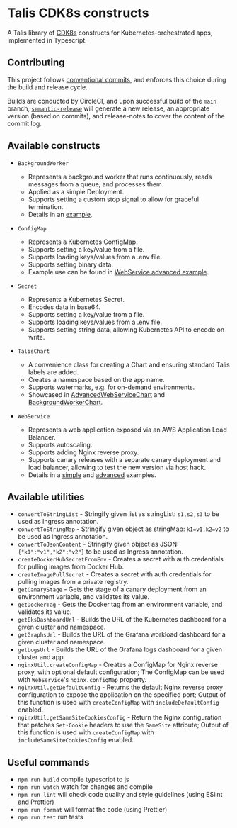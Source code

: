 # Talis CDK8s constructs

A Talis library of [CDK8s](https://cdk8s.io/docs/latest/) constructs for Kubernetes-orchestrated apps, implemented in Typescript.

## Contributing

This project follows [conventional commits](https://www.conventionalcommits.org/en/v1.0.0/), and enforces this choice during the build and release cycle.

Builds are conducted by CircleCI, and upon successful build of the `main` branch, [`semantic-release`](https://semantic-release.gitbook.io/semantic-release/) will generate a new release, an appropriate version (based on commits), and release-notes to cover the content of the commit log.

## Available constructs

- `BackgroundWorker`

  - Represents a background worker that runs continuously, reads messages from a queue, and processes them.
  - Applied as a simple Deployment.
  - Supports setting a custom stop signal to allow for graceful termination.
  - Details in an [example](./examples/background-worker/README.md).

- `ConfigMap`

  - Represents a Kubernetes ConfigMap.
  - Supports setting a key/value from a file.
  - Supports loading keys/values from a .env file.
  - Supports setting binary data.
  - Example use can be found in [WebService advanced example](./examples/advanced-web-service/README.md).

- `Secret`

  - Represents a Kubernetes Secret.
  - Encodes data in base64.
  - Supports setting a key/value from a file.
  - Supports loading keys/values from a .env file.
  - Supports setting string data, allowing Kubernetes API to encode on write.

- `TalisChart`

  - A convenience class for creating a Chart and ensuring standard Talis labels are added.
  - Creates a namespace based on the app name.
  - Supports watermarks, e.g. for on-demand environments.
  - Showcased in [AdvancedWebServiceChart](./examples/advanced-web-service/chart.ts) and [BackgroundWorkerChart](./examples/background-worker/chart.ts).

- `WebService`

  - Represents a web application exposed via an AWS Application Load Balancer.
  - Supports autoscaling.
  - Supports adding Nginx reverse proxy.
  - Supports canary releases with a separate canary deployment and load balancer, allowing to test the new version via host hack.
  - Details in a [simple](./examples/simple-web-service/README.md) and [advanced](./examples/advanced-web-service/README.md) examples.

## Available utilities

- `convertToStringList` - Stringify given list as stringList: `s1,s2,s3` to be used as Ingress annotation.
- `convertToStringMap` - Stringify given object as stringMap: `k1=v1,k2=v2` to be used as Ingress annotation.
- `convertToJsonContent` - Stringify given object as JSON: `{"k1":"v1","k2":"v2"}` to be used as Ingress annotation.
- `createDockerHubSecretFromEnv` - Creates a secret with auth credentials for pulling images from Docker Hub.
- `createImagePullSecret` - Creates a secret with auth credentials for pulling images from a private registry.
- `getCanaryStage` - Gets the stage of a canary deployment from an environment variable, and validates its value.
- `getDockerTag` - Gets the Docker tag from an environment variable, and validates its value.
- `getEksDashboardUrl` - Builds the URL of the Kubernetes dashboard for a given cluster and namespace.
- `getGraphsUrl` - Builds the URL of the Grafana workload dashboard for a given cluster and namespace.
- `getLogsUrl` - Builds the URL of the Grafana logs dashboard for a given cluster and app.
- `nginxUtil.createConfigMap` - Creates a ConfigMap for Nginx reverse proxy, with optional default configuration; The ConfigMap can be used with `WebService`'s `nginx.configMap` property.
- `nginxUtil.getDefaultConfig` - Returns the default Nginx reverse proxy configuration to expose the application on the specified port; Output of this function is used with `createConfigMap` with `includeDefaultConfig` enabled.
- `nginxUtil.getSameSiteCookiesConfig` - Return the Nginx configuration that patches `Set-Cookie` headers to use the `SameSite` attribute; Output of this function is used with `createConfigMap` with `includeSameSiteCookiesConfig` enabled.

## Useful commands

- `npm run build` compile typescript to js
- `npm run watch` watch for changes and compile
- `npm run lint` will check code quality and style guidelines (using ESlint and Prettier)
- `npm run format` will format the code (using Prettier)
- `npm run test` run tests
